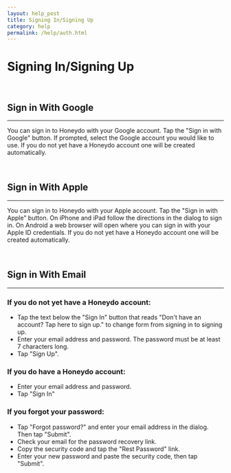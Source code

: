 ```yaml
---
layout: help_post
title: Signing In/Signing Up
category: help
permalink: /help/auth.html
---
```


# Signing In/Signing Up

&nbsp;

## Sign in With Google

----

You can sign in to Honeydo with your Google account. Tap the "Sign in with Google" button. If prompted, select the Google account you would like to use. If you do not yet have a Honeydo account one will be created automatically.

&nbsp;

## Sign in With Apple

----

You can sign in to Honeydo with your Apple account. Tap the "Sign in with Apple" button. On iPhone and iPad follow the directions in the dialog to sign in. On Android a web browser will open where you can sign in with your Apple ID credentials. If you do not yet have a Honeydo account one will be created automatically.

&nbsp;

## Sign in With Email

----

### If you do not yet have a Honeydo account:

- Tap the text below the "Sign In" button that reads "Don't have an account? Tap here to sign up." to change form from signing in to signing up.
- Enter your email address and password. The password must be at least 7 characters long.
- Tap "Sign Up".

### If you do have a Honeydo account:

- Enter your email address and password.
- Tap "Sign In"

### If you forgot your password:

- Tap "Forgot password?" and enter your email address in the dialog. Then tap "Submit".
- Check your email for the password recovery link.
- Copy the security code and tap the "Rest Password" link.
- Enter your new password and paste the security code, then tap "Submit".